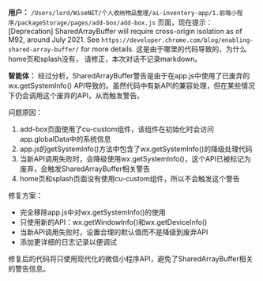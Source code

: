 **用户：** 
`/Users/lord/WiseNET/个人收纳物品整理/ai-inventory-app/1.前端小程序/packageStorage/pages/add-box/add-box.js` 页面，现在提示： 
 [Deprecation] SharedArrayBuffer will require cross-origin isolation as of M92, around July 2021. See `https://developer.chrome.com/blog/enabling-shared-array-buffer/`  for more details. 
 这是由于哪里的代码导致的，为什么home页和splash没有， 
 请修正，本次对话不记录markdown。

**智能体：** 
经过分析，SharedArrayBuffer警告是由于在app.js中使用了已废弃的wx.getSystemInfo() API导致的。虽然代码中有新API的兼容处理，但在某些情况下仍会调用这个废弃的API，从而触发警告。

问题原因：
1. add-box页面使用了cu-custom组件，该组件在初始化时会访问app.globalData中的系统信息
2. app.js的getSystemInfo()方法中包含了wx.getSystemInfo()的降级处理代码
3. 当新API调用失败时，会降级使用wx.getSystemInfo()，这个API已被标记为废弃，会触发SharedArrayBuffer相关警告
4. home页和splash页面没有使用cu-custom组件，所以不会触发这个警告

修复方案：
- 完全移除app.js中对wx.getSystemInfo()的使用
- 只使用新的API：wx.getWindowInfo()和wx.getDeviceInfo()
- 当新API调用失败时，设置合理的默认值而不是降级到废弃API
- 添加更详细的日志记录以便调试

修复后的代码将只使用现代化的微信小程序API，避免了SharedArrayBuffer相关的警告信息。